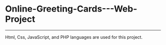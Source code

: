 # Online-Greeting-Cards---Web-Project
---------
Html, Css, JavaScript, and PHP languages ​​are used for this project.

